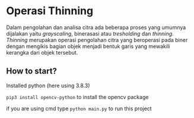 # Operasi Thinning
Dalam pengolahan dan analisa citra ada beberapa proses yang umumnya dijalakan yaitu *grayscaling*, binerasasi atau *tresholding* dan *thinning*. *Thinning* merupakan operasi pengolahan citra yang beroperasi pada biner dengan mengikis bagian objek menjadi bentuk garis yang mewakili kerangka dari objek tersebut.

## How to start?
Installed python (here using 3.8.3)

`pip3 install opencv-python` to install the opencv package

if you are using cmd type `python main.py` to run this project
